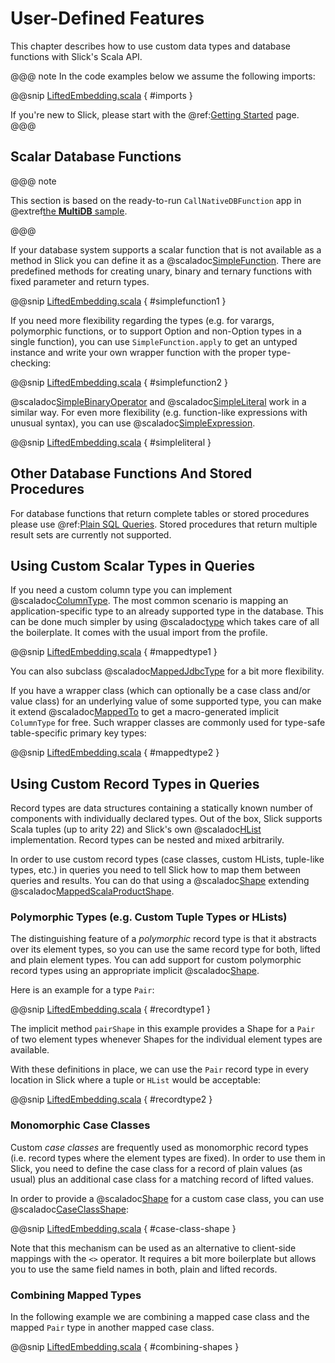 User-Defined Features
=====================

This chapter describes how to use custom data types and database functions
with Slick's Scala API.

@@@ note
In the code examples below we assume the following imports:

@@snip [LiftedEmbedding.scala](../code/LiftedEmbedding.scala) { #imports }

If you're new to Slick, please start with the  @ref:[Getting Started](gettingstarted.md) page.
@@@

Scalar Database Functions
-------------------------

@@@ note

This section is based on the ready-to-run `CallNativeDBFunction` app in @extref[the **MultiDB** sample](samplerepo:slick-multidb).

@@@

If your database system supports a scalar function that is not available as a method in Slick you can define it as a
@scaladoc[SimpleFunction](slick.lifted.SimpleFunction). There are predefined methods for creating unary, binary and ternary functions with
fixed parameter and return types.

@@snip [LiftedEmbedding.scala](../code/LiftedEmbedding.scala) { #simplefunction1 }

If you need more flexibility regarding the types (e.g. for varargs,
polymorphic functions, or to support Option and non-Option types in a single
function), you can use `SimpleFunction.apply` to get an untyped instance and
write your own wrapper function with the proper type-checking:

@@snip [LiftedEmbedding.scala](../code/LiftedEmbedding.scala) { #simplefunction2 }

@scaladoc[SimpleBinaryOperator](slick.lifted.SimpleBinaryOperator) and
@scaladoc[SimpleLiteral](slick.lifted.SimpleLiteral) work in a similar way. For even more
flexibility (e.g. function-like expressions with unusual syntax), you can
use @scaladoc[SimpleExpression](slick.lifted.SimpleExpression).

@@snip [LiftedEmbedding.scala](../code/LiftedEmbedding.scala) { #simpleliteral }

Other Database Functions And Stored Procedures
----------------------------------------------

For database functions that return complete tables or stored procedures please use @ref:[Plain SQL Queries](sql.md).
Stored procedures that return multiple result sets are currently not supported.

Using Custom Scalar Types in Queries
------------------------------------

If you need a custom column type you can implement
@scaladoc[ColumnType](slick.jdbc.JdbcProfile#ColumnType[T]:ColumnType[T]). The most common scenario is mapping an
application-specific type to an already supported type in the database. This can be done much simpler by using
@scaladoc[type](slick.jdbc.JdbcProfile#MappedColumnType:MappedJdbcType.type)
which takes care of all the boilerplate. It comes with the usual import from the profile.

@@snip [LiftedEmbedding.scala](../code/LiftedEmbedding.scala) { #mappedtype1 }

You can also subclass @scaladoc[MappedJdbcType](slick.jdbc.JdbcProfile#MappedJdbcType) for a bit more flexibility.

If you have a wrapper class (which can optionally be a case class and/or value
class) for an underlying value of some supported type, you can make it extend
@scaladoc[MappedTo](slick.lifted.MappedTo) to get a macro-generated implicit
`ColumnType` for free. Such wrapper classes are commonly used for type-safe
table-specific primary key types:

@@snip [LiftedEmbedding.scala](../code/LiftedEmbedding.scala) { #mappedtype2 }

Using Custom Record Types in Queries
------------------------------------

Record types are data structures containing a statically known
number of components with individually declared types.  Out of the box,
Slick supports Scala tuples (up to arity 22) and Slick's own
@scaladoc[HList](slick.collection.heterogeneous.HList) implementation. Record
types can be nested and mixed arbitrarily.

In order to use custom record types (case classes, custom HLists, tuple-like
types, etc.) in queries you need to tell Slick how to map them between queries
and results. You can do that using a @scaladoc[Shape](slick.lifted.Shape)
extending @scaladoc[MappedScalaProductShape](slick.lifted.MappedScalaProductShape).

### Polymorphic Types (e.g. Custom Tuple Types or HLists)

The distinguishing feature of a *polymorphic* record type is that it abstracts
over its element types, so you can use the same record type for both, lifted
and plain element types. You can add support for custom polymorphic record
types using an appropriate implicit @scaladoc[Shape](slick.lifted.Shape).

Here is an example for a type `Pair`:

@@snip [LiftedEmbedding.scala](../code/LiftedEmbedding.scala) { #recordtype1 }

The implicit method `pairShape` in this example provides a Shape for a
`Pair` of two element types whenever Shapes for the individual element
types are available.

With these definitions in place, we can use the `Pair` record type in every
location in Slick where a tuple or `HList` would be acceptable:

@@snip [LiftedEmbedding.scala](../code/LiftedEmbedding.scala) { #recordtype2 }

### Monomorphic Case Classes

Custom *case classes* are frequently used as monomorphic record types (i.e.
record types where the element types are fixed). In order to use them in Slick,
you need to define the case class for a record of plain values (as usual) plus
an additional case class for a matching record of lifted values.

In order to provide a @scaladoc[Shape](slick.lifted.Shape) for a custom case class,
you can use @scaladoc[CaseClassShape](slick.lifted.CaseClassShape):

@@snip [LiftedEmbedding.scala](../code/LiftedEmbedding.scala) { #case-class-shape }

Note that this mechanism can be used as an alternative to client-side mappings
with the `<>` operator. It requires a bit more boilerplate but allows you to use
the same field names in both, plain and lifted records.

### Combining Mapped Types

In the following example we are combining a mapped case class and the mapped
`Pair` type in another mapped case class.

@@snip [LiftedEmbedding.scala](../code/LiftedEmbedding.scala) { #combining-shapes }
